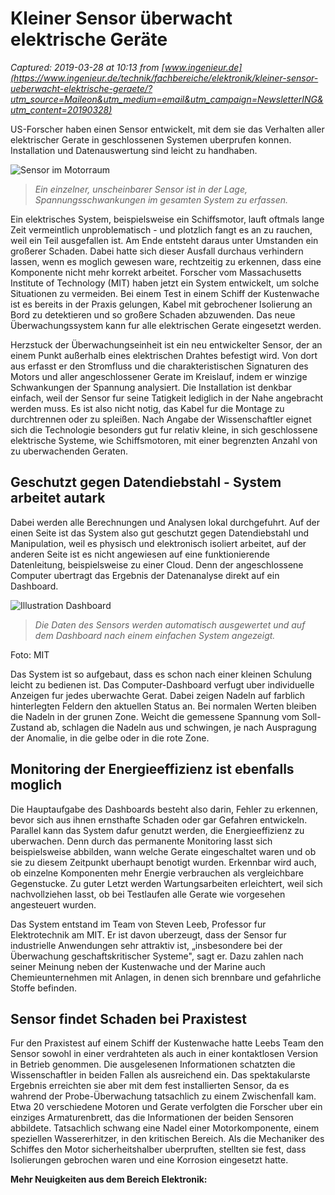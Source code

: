 # Kleiner Sensor überwacht elektrische Geräte

_Captured: 2019-03-28 at 10:13 from [www.ingenieur.de](https://www.ingenieur.de/technik/fachbereiche/elektronik/kleiner-sensor-ueberwacht-elektrische-geraete/?utm_source=Maileon&utm_medium=email&utm_campaign=NewsletterING&utm_content=20190328)_

US-Forscher haben einen Sensor entwickelt, mit dem sie das Verhalten aller elektrischer Gerate in geschlossenen Systemen uberprufen konnen. Installation und Datenauswertung sind leicht zu handhaben.

![Sensor im Motorraum](https://www.ingenieur.de/wp-content/uploads/2019/03/Sensor_elektrik_ueberwachung_MIT.jpg)

> _Ein einzelner, unscheinbarer Sensor ist in der Lage, Spannungsschwankungen im gesamten System zu erfassen._

Ein elektrisches System, beispielsweise ein Schiffsmotor, lauft oftmals lange Zeit vermeintlich unproblematisch - und plotzlich fangt es an zu rauchen, weil ein Teil ausgefallen ist. Am Ende entsteht daraus unter Umstanden ein großerer Schaden. Dabei hatte sich dieser Ausfall durchaus verhindern lassen, wenn es moglich gewesen ware, rechtzeitig zu erkennen, dass eine Komponente nicht mehr korrekt arbeitet. Forscher vom Massachusetts Institute of Technology (MIT) haben jetzt ein System entwickelt, um solche Situationen zu vermeiden. Bei einem Test in einem Schiff der Kustenwache ist es bereits in der Praxis gelungen, Kabel mit gebrochener Isolierung an Bord zu detektieren und so großere Schaden abzuwenden. Das neue Überwachungssystem kann fur alle elektrischen Gerate eingesetzt werden.

Herzstuck der Überwachungseinheit ist ein neu entwickelter Sensor, der an einem Punkt außerhalb eines elektrischen Drahtes befestigt wird. Von dort aus erfasst er den Stromfluss und die charakteristischen Signaturen des Motors und aller angeschlossener Gerate im Kreislauf, indem er winzige Schwankungen der Spannung analysiert. Die Installation ist denkbar einfach, weil der Sensor fur seine Tatigkeit lediglich in der Nahe angebracht werden muss. Es ist also nicht notig, das Kabel fur die Montage zu durchtrennen oder zu spleißen. Nach Angabe der Wissenschaftler eignet sich die Technologie besonders gut fur relativ kleine, in sich geschlossene elektrische Systeme, wie Schiffsmotoren, mit einer begrenzten Anzahl von zu uberwachenden Geraten.

## Geschutzt gegen Datendiebstahl - System arbeitet autark

Dabei werden alle Berechnungen und Analysen lokal durchgefuhrt. Auf der einen Seite ist das System also gut geschutzt gegen Datendiebstahl und Manipulation, weil es physisch und elektronisch isoliert arbeitet, auf der anderen Seite ist es nicht angewiesen auf eine funktionierende Datenleitung, beispielsweise zu einer Cloud. Denn der angeschlossene Computer ubertragt das Ergebnis der Datenanalyse direkt auf ein Dashboard.

![Illustration Dashboard](https://www.ingenieur.de/wp-content/uploads/2019/03/MIT-Power-Monitoring-04-520x347.jpg)

> _Die Daten des Sensors werden automatisch ausgewertet und auf dem Dashboard nach einem einfachen System angezeigt._

Foto: MIT

Das System ist so aufgebaut, dass es schon nach einer kleinen Schulung leicht zu bedienen ist. Das Computer-Dashboard verfugt uber individuelle Anzeigen fur jedes uberwachte Gerat. Dabei zeigen Nadeln auf farblich hinterlegten Feldern den aktuellen Status an. Bei normalen Werten bleiben die Nadeln in der grunen Zone. Weicht die gemessene Spannung vom Soll-Zustand ab, schlagen die Nadeln aus und schwingen, je nach Auspragung der Anomalie, in die gelbe oder in die rote Zone.

## Monitoring der Energieeffizienz ist ebenfalls moglich

Die Hauptaufgabe des Dashboards besteht also darin, Fehler zu erkennen, bevor sich aus ihnen ernsthafte Schaden oder gar Gefahren entwickeln. Parallel kann das System dafur genutzt werden, die Energieeffizienz zu uberwachen. Denn durch das permanente Monitoring lasst sich beispielsweise abbilden, wann welche Gerate eingeschaltet waren und ob sie zu diesem Zeitpunkt uberhaupt benotigt wurden. Erkennbar wird auch, ob einzelne Komponenten mehr Energie verbrauchen als vergleichbare Gegenstucke. Zu guter Letzt werden Wartungsarbeiten erleichtert, weil sich nachvollziehen lasst, ob bei Testlaufen alle Gerate wie vorgesehen angesteuert wurden.

Das System entstand im Team von Steven Leeb, Professor fur Elektrotechnik am MIT. Er ist davon uberzeugt, dass der Sensor fur industrielle Anwendungen sehr attraktiv ist, „insbesondere bei der Überwachung geschaftskritischer Systeme", sagt er. Dazu zahlen nach seiner Meinung neben der Kustenwache und der Marine auch Chemieunternehmen mit Anlagen, in denen sich brennbare und gefahrliche Stoffe befinden.

## Sensor findet Schaden bei Praxistest

Fur den Praxistest auf einem Schiff der Kustenwache hatte Leebs Team den Sensor sowohl in einer verdrahteten als auch in einer kontaktlosen Version in Betrieb genommen. Die ausgelesenen Informationen schatzten die Wissenschaftler in beiden Fallen als ausreichend ein. Das spektakularste Ergebnis erreichten sie aber mit dem fest installierten Sensor, da es wahrend der Probe-Überwachung tatsachlich zu einem Zwischenfall kam. Etwa 20 verschiedene Motoren und Gerate verfolgten die Forscher uber ein einziges Armaturenbrett, das die Informationen der beiden Sensoren abbildete. Tatsachlich schwang eine Nadel einer Motorkomponente, einem speziellen Wassererhitzer, in den kritischen Bereich. Als die Mechaniker des Schiffes den Motor sicherheitshalber uberpruften, stellten sie fest, dass Isolierungen gebrochen waren und eine Korrosion eingesetzt hatte.

**Mehr Neuigkeiten aus dem Bereich Elektronik:**
